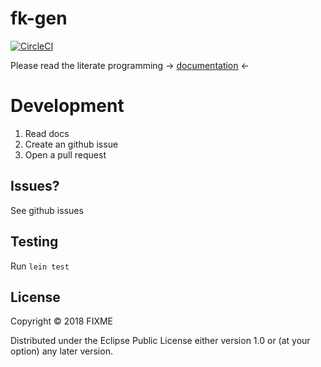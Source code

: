 # fk-gen

[![CircleCI](https://circleci.com/gh/drewverlee/fk-gen/tree/master.svg?style=svg)](https://circleci.com/gh/drewverlee/fk-gen/tree/master)

Please read the literate programming -> [documentation](https://drewverlee.github.io/fk-gen/docs.html) <-

# Development 

1. Read docs
2. Create an github issue
3. Open a pull request

## Issues?

See github issues

## Testing

Run `lein test`

## License

Copyright © 2018 FIXME

Distributed under the Eclipse Public License either version 1.0 or (at
your option) any later version.


